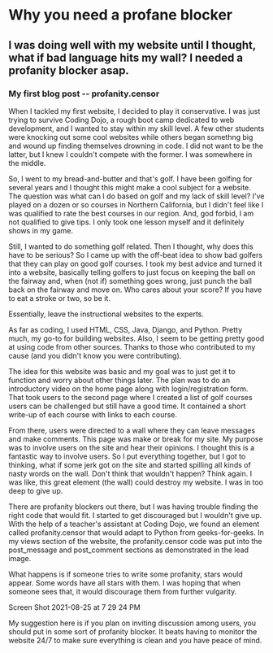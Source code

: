 # Why you need a profane blocker
## I was doing well with my website until I thought, what if bad language hits my wall? I needed a profanity blocker asap.
### My first blog post -- profanity.censor

When I tackled my first website, I decided to play it conservative. I was just trying to survive Coding Dojo, a rough boot camp dedicated to web development, and I wanted to stay within my skill level. A few other students were knocking out some cool websites while others began somethng big and wound up finding themselves drowning in code. I did not want to be the latter, but I knew I couldn't compete with the former. I was somewhere in the middle.

So, I went to my bread-and-butter and that's golf. I have been golfing for several years and I thought this might make a cool subject for a website. The question was what can I do based on golf and my lack of skill level? I've played on a dozen or so courses in Northern California, but I didn't feel like I was qualified to rate the best courses in our region. And, god forbid, I am not qualified to give tips. I only took one lesson myself and it definitely shows in my game.

Still, I wanted to do something golf related. Then I thought, why does this have to be serious? So I came up with the off-beat idea to show bad golfers that they can play on good golf courses. I took my best advice and turned it into a website, basically telling golfers to just focus on keeping the ball on the fairway and, when (not if) something goes wrong, just punch the ball back on the fairway and move on. Who cares about your score? If you have to eat a stroke or two, so be it.

Essentially, leave the instructional websites to the experts.

As far as coding, I used HTML, CSS, Java, Django, and Python. Pretty much, my go-to for building websites. Also, I seem to be getting pretty good at using code from other sources. Thanks to those who contributed to my cause (and you didn't know you were contributing).

The idea for this website was basic and my goal was to just get it to function and worry about other things later. The plan was to do an introductory video on the home page along with login/registration form. That took users to the second page where I created a list of golf courses users can be challenged but still have a good time. It contained a short write-up of each course with links to each course.

From there, users were directed to a wall where they can leave messages and make comments. This page was make or break for my site. My purpose was to involve users on the site and hear their opinions. I thought this is a fantastic way to involve users. So I put everything together, but I got to thinking, what if some jerk got on the site and started spilling all kinds of nasty words on the wall. Don't think that wouldn't happen? Think again. I was like, this great element (the wall) could destroy my website. I was in too deep to give up.

There are profanity blockers out there, but I was having trouble finding the right code that would fit. I started to get discouraged but I wouldn't give up. With the help of a teacher's assistant at Coding Dojo, we found an element called profanity.censor that would adapt to Python from geeks-for-geeks. In my views section of the website, the profanity.censor code was put into the post_message and post_comment sections as demonstrated in the lead image.

What happens is if someone tries to write some profanity, stars would appear. Some words have all stars with them. I was hoping that when someone sees that, it would discourage them from further vulgarity.

Screen Shot 2021-08-25 at 7 29 24 PM

My suggestion here is if you plan on inviting discussion among users, you should put in some sort of profanity blocker. It beats having to monitor the website 24/7 to make sure everything is clean and you have peace of mind.
